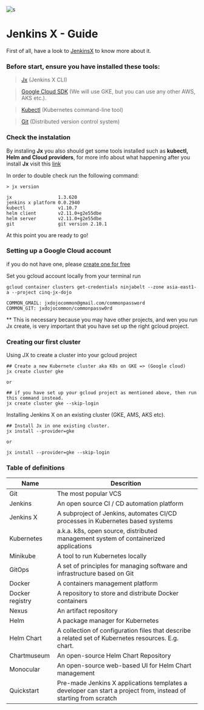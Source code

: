 ![s](https://static.imasters.com.br/wp-content/uploads/2018/07/25101608/Jenkins-X-uma-nova-soluc%CC%A7a%CC%83o-de-CICD-para-Kubernetes-%E2%80%93-Parte-02.jpg)

# Jenkins X - Guide

First of all, have a look to [JenkinsX](https://jenkins-x.io) to know more about it.


### Before start, ensure you have installed these tools:

> [Jx](https://jenkins-x.io/getting-started/install/) (Jenkins X CLI)

> [Google Cloud SDK](https://cloud.google.com/sdk/docs/quickstarts) (We will use GKE, but you can use any other AWS, AKS etc.).

> [Kubectl](https://kubernetes.io/docs/tasks/tools/install-kubectl/) (Kubernetes command-line tool)

> [Git](https://git-scm.com/) (Distributed version control system)


### Check the instalation

By instaling **Jx** you also should get some tools installed such as **kubectl, Helm and Cloud providers**, for more info about what happening after you install **Jx** visit this [link](https://jenkins-x.io/getting-started/install-on-cluster-what-happens/)

In order to double check run the following command:

```
> jx version

jx                 1.3.620
jenkins x platform 0.0.2940
kubectl            v1.10.7
helm client        v2.11.0+g2e55dbe
helm server        v2.11.0+g2e55dbe
git                git version 2.10.1

```
At this point you are ready to go!

###  Setting up a Google Cloud account 

if you do not have one, please [create one for free](https://cloud.google.com/free/)

Set you gcloud account locally from your terminal run



```
gcloud container clusters get-credentials ninjabelt --zone asia-east1-a --project cinq-jx-dojo

COMMON_GMAIL: jxdojocommon@gmail.com/commonpassword
COMMON_GIT: jxdojocommon/commonpassw0rd

```

** This is necessary because you may have other projects, and wen you run Jx create, is very important that you have set up the right gcloud project.

### Creating our first cluster

Using JX to create a cluster into your gcloud project
```
## Create a new Kubernete cluster aka K8s on GKE => (Google cloud)
jx create cluster gke

or

## if you have set up your gcloud project as mentioned above, then run this command instead.
jx create cluster gke --skip-login

```

Installing Jenkins X on an existing cluster (GKE, AMS, AKS etc).

```
## Install Jx in one existing cluster.
jx install --provider=gke

or

jx install --provider=gke --skip-login

```


### Table of definitions

Name                | Descrition
------------------  | --------------------
Git                 | The most popular VCS 
Jenkins             | An open source CI / CD automation platform
Jenkins X	          | A subproject of Jenkins, automates CI/CD processes in Kubernetes based systems
Kubernetes          | a.k.a. k8s, open source, distributed management system of containerized applications
Minikube            | A tool to run Kubernetes locally
GitOps              | A set of principles for managing software and infrastructure based on Git
Docker              | A containers management platform
Docker registry     |	A repository to store and distribute Docker containers
Nexus	              | An artifact repository
Helm	              | A package manager for Kubernetes
Helm Chart          | A collection of configuration files that describe a related set of Kubernetes resources. E.g. chart.
Chartmuseum	        | An open-source Helm Chart Repository
Monocular	          | An open-source web-based UI for Helm Chart management
Quickstart          | Pre-made Jenkins X applications templates a developer can start a project from, instead of starting from scratch



